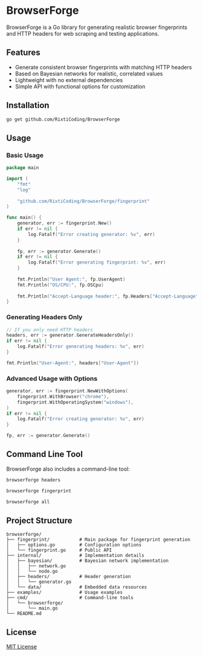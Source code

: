 # BrowserForge

BrowserForge is a Go library for generating realistic browser fingerprints and HTTP headers for web scraping and testing applications.

## Features

- Generate consistent browser fingerprints with matching HTTP headers
- Based on Bayesian networks for realistic, correlated values
- Lightweight with no external dependencies
- Simple API with functional options for customization

## Installation

```bash
go get github.com/RixtiCoding/BrowserForge
```

## Usage

### Basic Usage

```go
package main

import (
    "fmt"
    "log"
    
    "github.com/RixtiCoding/BrowserForge/fingerprint"
)

func main() {
    generator, err := fingerprint.New()
    if err != nil {
        log.Fatalf("Error creating generator: %v", err)
    }
    
    fp, err := generator.Generate()
    if err != nil {
        log.Fatalf("Error generating fingerprint: %v", err)
    }
    
    fmt.Println("User Agent:", fp.UserAgent)
    fmt.Println("OS/CPU:", fp.OSCpu)
    
    fmt.Println("Accept-Language header:", fp.Headers["Accept-Language"])
}
```

### Generating Headers Only

```go
// If you only need HTTP headers
headers, err := generator.GenerateHeadersOnly()
if err != nil {
    log.Fatalf("Error generating headers: %v", err)
}

fmt.Println("User-Agent:", headers["User-Agent"])
```

### Advanced Usage with Options

```go
generator, err := fingerprint.NewWithOptions(
    fingerprint.WithBrowser("chrome"),
    fingerprint.WithOperatingSystem("windows"),
)
if err != nil {
    log.Fatalf("Error creating generator: %v", err)
}

fp, err := generator.Generate()
```

## Command Line Tool

BrowserForge also includes a command-line tool:

```bash
browserforge headers

browserforge fingerprint

browserforge all
```

## Project Structure

```
browserforge/
├── fingerprint/           # Main package for fingerprint generation
│   ├── options.go         # Configuration options
│   └── fingerprint.go     # Public API
├── internal/              # Implementation details
│   ├── bayesian/          # Bayesian network implementation
│   │   ├── network.go
│   │   └── node.go
│   ├── headers/           # Header generation
│   │   └── generator.go
│   └── data/              # Embedded data resources
├── examples/              # Usage examples
├── cmd/                   # Command-line tools
│   └── browserforge/
│       └── main.go
└── README.md
```

## License

[MIT License](LICENSE)
